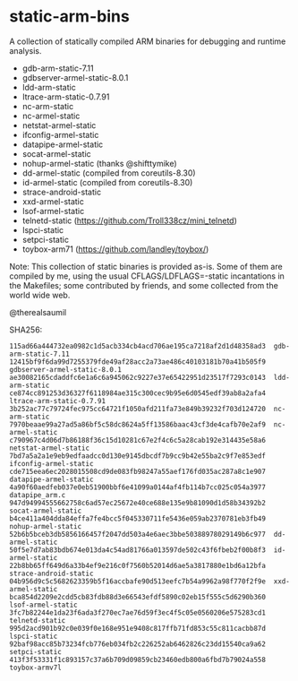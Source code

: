 static-arm-bins
===============

A collection of statically compiled ARM binaries for debugging and runtime analysis.

-	gdb-arm-static-7.11
-	gdbserver-armel-static-8.0.1
-	ldd-arm-static
-	ltrace-arm-static-0.7.91
-	nc-arm-static
-	nc-armel-static
-	netstat-armel-static
-	ifconfig-armel-static
-	datapipe-armel-static
-	socat-armel-static
-	nohup-armel-static (thanks @shifttymike)
-	dd-armel-static (compiled from coreutils-8.30)
-	id-armel-static (compiled from coreutils-8.30)
-	strace-android-static
-	xxd-armel-static
-	lsof-armel-static
-	telnetd-static (https://github.com/Troll338cz/mini_telnetd)
-	lspci-static
-	setpci-static
-   toybox-arm71 (https://github.com/landley/toybox/)

Note: This collection of static binaries is provided as-is. Some of them are compiled by me, using the usual CFLAGS/LDFLAGS=-static incantations in the Makefiles; some contributed by friends, and some collected from the world wide web.

@therealsaumil

SHA256:

```
115ad66a444732ea0982c1d5acb334cb4acd706ae195ca7218af2d1d48358ad3  gdb-arm-static-7.11
12415bf9f6da99d7255379fde49af28acc2a73ae486c40103181b70a41b505f9  gdbserver-armel-static-8.0.1
ae30082165cdaddfc6e1a6c6a945062c9227e37e65422951d23517f7293c0143  ldd-arm-static
ce874cc891253d36327f6118984ae315c300cec9b95e6d0545edf39ab8a2afa4  ltrace-arm-static-0.7.91
3b252ac77c79724fec975cc64721f1050afd211fa73e849b39232f703d124720  nc-arm-static
7970beaae99a27ad5a86bf5c58dc8624a5ff13586baac43cf3de4cafb70e2af9  nc-armel-static
c790967c4d06d7b86188f36c15d10281c67e2f4c6c5a28cab192e314435e58a6  netstat-armel-static
7bd7a5a2a1e9eb9edfaadcc0d130e9145dbcdf7b9cc9b42e55ba2c9f7e853edf  ifconfig-armel-static
cde715eea6ec2028015508cd9de083fb98247a55aef176fd035ac287a8c1e907  datapipe-armel-static
4a90f60aedfeb037e0eb51900bbf6e41099a0144af4fb114b7cc025c054a3977  datapipe_arm.c
947d94994555662758c6ad57ec25672e40ce688e135e9b81090d1d58b34392b2  socat-armel-static
b4ce411a404dda84effa7fe4bcc5f045330711fe5436e059ab2370781eb3fb49  nohup-armel-static
52b6b5bceb3db5856166457f2047dd503a4e6aec3bbe50388978029149b6c977  dd-armel-static
50f5e7d7ab83bdb674e013da4c54ad81766a013597de502c43f6fbeb2f00b8f3  id-armel-static
22b8bb65ff649d6a33b4ef9e216c0f7560b52014d6ae5a3817880e1bd6a12bfa  strace-android-static
04b956d9c5c5682623359b5f16accbafe90d513eefc7b54a9962a98f770f2f9e  xxd-armel-static
bca854d2209e2cdd5cb83fdb88d3e66543efdf5890c02eb15f555c5d6290b360  lsof-armel-static
3fc7b82244e1da23f6ada3f270ec7ae76d59f3ec4f5c05e0560206e575283cd1  telnetd-static
995d2acd901b92c0e039f0e168e951e9408c817ffb71fd853c55c811cacbb87d  lspci-static
92baf98acc85b73234fcb776eb034fb2c226252ab6462826c23dd15540ca9a62  setpci-static
413f3f53331f1c893157c37a6b709d09859cb23460edb800a6fbd7b79024a558  toybox-armv7l
```
